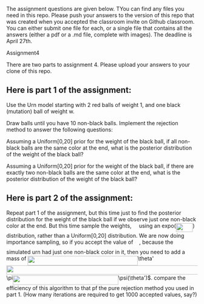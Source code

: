 The assignment questions are given below. TYou can find any files you need in this repo. Please push your answers to the version of this repo that was created when you accepted the classroom invite on Github classroom. You can either submit one file for each, or a single file that contains all the answers (either a pdf or a .md file, complete with images). The deadline is April 27th.

Assignment4

There are two parts to assignment 4. Please upload your answers to your clone of this repo.

## Here is part 1 of the assignment:

Use the Urn model starting with 2 red balls of weight 1, and one black (mutation) ball of weight w.

Draw balls until you have 10 non-black balls. Implement the rejection method to answer the following questions:

Assuming a Uniform[0,20] prior for the weight of the black ball, if all non-black balls are the same color at the end, what is the posterior distribution of the weight of the black ball?

Assuming a Uniform[0,20] prior for the weight of the black ball, if there are exactly two non-black balls are the same color at the end, what is the posterior distribution of the weight of the black ball?

## Here is part 2 of the assignment:

Repeat part 1 of the assignment, but this time just to find the posterior distribution for the weight of the black ball if we observe just one non-black color at the end.
But this time sample the weights, <img src="/tex/a0636197f9b37d9928c1c149816cd7dc.svg?invert_in_darkmode&sanitize=true" align=middle width=11.96348834999999pt height=24.7161288pt/> using an expo(<img src="/tex/73329a120aa2f3d674600e682659c3bb.svg?invert_in_darkmode&sanitize=true" align=middle width=44.09455049999999pt height=22.831056599999986pt/>) distribution, rather than a Uniform[0,20] distribution.
We are now doing importance sampling, so if you accept the value of <img src="/tex/a0636197f9b37d9928c1c149816cd7dc.svg?invert_in_darkmode&sanitize=true" align=middle width=11.96348834999999pt height=24.7161288pt/>, because the simulated urn had just one non-black color in it, then you need to add a mass of <img src="/tex/b710bdebc5f29bc7fd7339a1532d21e3.svg?invert_in_darkmode&sanitize=true" align=middle width=289.57730999999995pt height=24.7161288pt/>\theta'<img src="/tex/9410d7acd9bb698c5421124afd3f9441.svg?invert_in_darkmode&sanitize=true" align=middle width=800.0883560999999pt height=24.65753399999998pt/>\pi<img src="/tex/dd8802c0539c9324818a8802ad3181fe.svg?invert_in_darkmode&sanitize=true" align=middle width=277.62785489999993pt height=24.65753399999998pt/>\psi(\theta')$.
compare the efficiency of this algorithm to that pf the pure rejection method you used in part 1. (How many iterations are required to get 1000 accepted values, say?)
